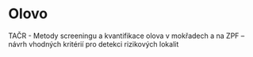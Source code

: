 # Olovo
TAČR - Metody screeningu a kvantifikace olova v mokřadech a na ZPF – návrh vhodných kritérií pro detekci rizikových lokalit
